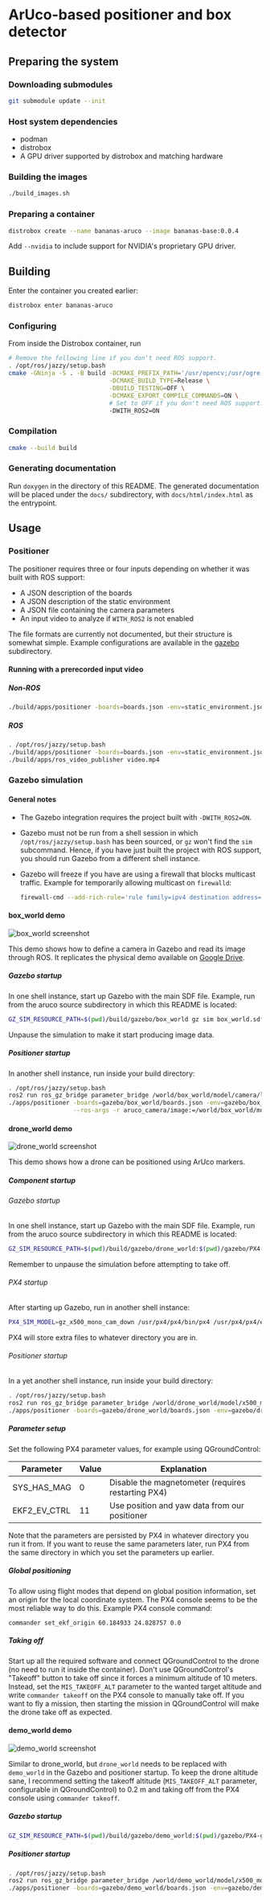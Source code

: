 # ArUco-based positioner and box detector

## Preparing the system

### Downloading submodules

``` sh
git submodule update --init
```

### Host system dependencies

- podman
- distrobox
- A GPU driver supported by distrobox and matching hardware

### Building the images

``` sh
./build_images.sh
```

### Preparing a container

``` sh
distrobox create --name bananas-aruco --image bananas-base:0.0.4
```

Add `--nvidia` to include support for NVIDIA's proprietary GPU driver.

## Building

Enter the container you created earlier:

``` sh
distrobox enter bananas-aruco
```

### Configuring

From inside the Distrobox container, run

``` sh
# Remove the following line if you don't need ROS support.
. /opt/ros/jazzy/setup.bash
cmake -GNinja -S . -B build -DCMAKE_PREFIX_PATH='/usr/opencv;/usr/ogre;/usr/cv_bridge;/usr/mavlink' \
                            -DCMAKE_BUILD_TYPE=Release \
                            -DBUILD_TESTING=OFF \
                            -DCMAKE_EXPORT_COMPILE_COMMANDS=ON \
                            # Set to OFF if you don't need ROS support.
                            -DWITH_ROS2=ON
```

### Compilation

``` sh
cmake --build build
```

### Generating documentation

Run `doxygen` in the directory of this README. The generated documentation will
be placed under the `docs/` subdirectory, with `docs/html/index.html` as the
entrypoint.

## Usage

### Positioner

The positioner requires three or four inputs depending on whether it was built
with ROS support:

- A JSON description of the boards
- A JSON description of the static environment
- A JSON file containing the camera parameters
- An input video to analyze if `WITH_ROS2` is not enabled

The file formats are currently not documented, but their structure is somewhat
simple. Example configurations are available in the [gazebo](gazebo/)
subdirectory.

#### Running with a prerecorded input video

##### Non-ROS

``` sh
./build/apps/positioner -boards=boards.json -env=static_environment.json -camera=camera.json video.mp4
```

##### ROS

``` sh
. /opt/ros/jazzy/setup.bash
./build/apps/positioner -boards=boards.json -env=static_environment.json -camera=camera.json &
./build/apps/ros_video_publisher video.mp4
```

### Gazebo simulation

#### General notes

- The Gazebo integration requires the project built with `-DWITH_ROS2=ON`.
- Gazebo must not be run from a shell session in which
  `/opt/ros/jazzy/setup.bash` has been sourced, or `gz` won't find the `sim`
  subcommand. Hence, if you have just built the project with ROS support, you
  should run Gazebo from a different shell instance.
- Gazebo will freeze if you have are using a firewall that blocks multicast
  traffic. Example for temporarily allowing multicast on `firewalld`:

  ``` sh
  firewall-cmd --add-rich-rule='rule family=ipv4 destination address="224.0.0.0/4" accept'
  ```

#### box_world demo

![box_world screenshot](https://github.com/user-attachments/assets/3fb09ce6-482a-4460-916a-921bc582887f)

This demo shows how to define a camera in Gazebo and read its image through ROS.
It replicates the physical demo available on [Google
Drive](https://drive.google.com/file/d/1ZGzvk3Pro302nx5kvyeuDO0ZOaWG-0qF/view?usp=drive_link).

##### Gazebo startup

In one shell instance, start up Gazebo with the main SDF file. Example, run from
the aruco source subdirectory in which this README is located:

``` sh
GZ_SIM_RESOURCE_PATH=$(pwd)/build/gazebo/box_world gz sim box_world.sdf
```

Unpause the simulation to make it start producing image data.

##### Positioner startup

In another shell instance, run inside your build directory:

``` sh
. /opt/ros/jazzy/setup.bash
ros2 run ros_gz_bridge parameter_bridge /world/box_world/model/camera/link/link/sensor/sensor/image@sensor_msgs/msg/Image[gz.msgs.Image &
./apps/positioner -boards=gazebo/box_world/boards.json -env=gazebo/box_world/static_environment.json -camera=gazebo/box_world/camera.json \
                  --ros-args -r aruco_camera/image:=/world/box_world/model/camera/link/link/sensor/sensor/image --
```

#### drone_world demo

![drone_world screenshot](https://github.com/user-attachments/assets/78b603c7-f4aa-433f-a881-7bb3ed8049cd)

This demo shows how a drone can be positioned using ArUco markers.

##### Component startup

###### Gazebo startup 

In one shell instance, start up Gazebo with the main SDF file. Example, run from
the aruco source subdirectory in which this README is located:

``` sh
GZ_SIM_RESOURCE_PATH=$(pwd)/build/gazebo/drone_world:$(pwd)/gazebo/PX4-gazebo-models/models gz sim drone_world.sdf
```

Remember to unpause the simulation before attempting to take off.

###### PX4 startup

After starting up Gazebo, run in another shell instance:

``` sh
PX4_SIM_MODEL=gz_x500_mono_cam_down /usr/px4/px4/bin/px4 /usr/px4/px4/etc
```

PX4 will store extra files to whatever directory you are in.

###### Positioner startup

In a yet another shell instance, run inside your build directory:

``` sh
. /opt/ros/jazzy/setup.bash
ros2 run ros_gz_bridge parameter_bridge /world/drone_world/model/x500_mono_cam_down_0/link/camera_link/sensor/imager/image@sensor_msgs/msg/Image[gz.msgs.Image &
./apps/positioner -boards=gazebo/drone_world/boards.json -env=gazebo/drone_world/static_environment.json -camera=gazebo/drone_world/camera.json -mavlink=udpin://0.0.0.0:14540 --ros-args -r aruco_camera/image:=/world/drone_world/model/x500_mono_cam_down_0/link/camera_link/sensor/imager/image --
```

##### Parameter setup

Set the following PX4 parameter values, for example using QGroundControl:

| Parameter | Value | Explanation |
| --------- | ----- | ----------- |
| SYS_HAS_MAG | 0 | Disable the magnetometer (requires restarting PX4) |
| EKF2_EV_CTRL | 11 | Use position and yaw data from our positioner |

Note that the parameters are persisted by PX4 in whatever directory you run it
from. If you want to reuse the same parameters later, run PX4 from the same
directory in which you set the parameters up earlier.

##### Global positioning

To allow using flight modes that depend on global position information, set an
origin for the local coordinate system. The PX4 console seems to be the most
reliable way to do this. Example PX4 console command:

```
commander set_ekf_origin 60.184933 24.828757 0.0
```

##### Taking off

Start up all the required software and connect QGroundControl to the drone (no
need to run it inside the container). Don't use QGroundControl's "Takeoff"
button to take off since it forces a minimum altitude of 10 meters. Instead, set
the `MIS_TAKEOFF_ALT` parameter to the wanted target altitude and write
`commander takeoff` on the PX4 console to manually take off. If you want to fly
a mission, then starting the mission in QGroundControl will make the drone take
off as expected.

#### demo_world demo

![demo_world screenshot](https://github.com/user-attachments/assets/f5c33946-f673-49a8-8b65-41a0f7f5420d)

Similar to drone_world, but `drone_world` needs to be replaced with `demo_world`
in the Gazebo and positioner startup. To keep the drone altitude sane, I
recommend setting the takeoff altitude (`MIS_TAKEOFF_ALT` parameter,
configurable in QGroundControl) to 0.2 m and taking off from the PX4 console
using `commander takeoff`.

##### Gazebo startup

``` sh
GZ_SIM_RESOURCE_PATH=$(pwd)/build/gazebo/demo_world:$(pwd)/gazebo/PX4-gazebo-models/models gz sim demo_world.sdf
```

##### Positioner startup

``` sh
. /opt/ros/jazzy/setup.bash
ros2 run ros_gz_bridge parameter_bridge /world/demo_world/model/x500_mono_cam_down_0/link/camera_link/sensor/imager/image@sensor_msgs/msg/Image[gz.msgs.Image &
./apps/positioner -boards=gazebo/demo_world/boards.json -env=gazebo/demo_world/static_environment.json -camera=gazebo/demo_world/camera.json -mavlink=udpin://0.0.0.0:14540 --ros-args -r aruco_camera/image:=/world/demo_world/model/x500_mono_cam_down_0/link/camera_link/sensor/imager/image --
```
